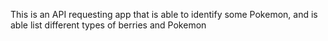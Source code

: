 This is an API requesting app that is able to identify some Pokemon,
and is able list different types of berries and Pokemon
